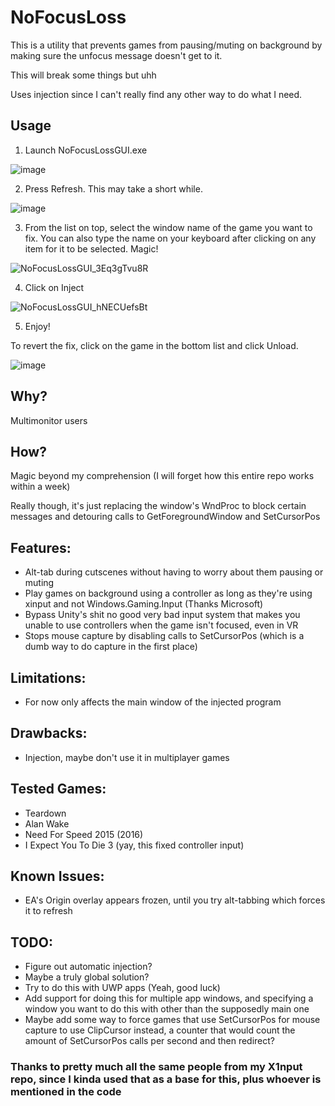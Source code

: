# NoFocusLoss
This is a utility that prevents games from pausing/muting on background by making sure the unfocus message doesn't get to it.

This will break some things but uhh

Uses injection since I can't really find any other way to do what I need.

## Usage

1. Launch NoFocusLossGUI.exe

![image](https://github.com/araghon007/NoFocusLoss/assets/10870921/c3a263ea-d35d-4521-adf3-c423694d8033)

2. Press Refresh. This may take a short while.

![image](https://github.com/araghon007/NoFocusLoss/assets/10870921/daed98f0-6078-485e-b026-77139057e38c)

3. From the list on top, select the window name of the game you want to fix. You can also type the name on your keyboard after clicking on any item for it to be selected. Magic!

![NoFocusLossGUI_3Eq3gTvu8R](https://github.com/araghon007/NoFocusLoss/assets/10870921/5eb3f0bd-2467-4cdb-b85d-dff27e9425c5)

4. Click on Inject

![NoFocusLossGUI_hNECUefsBt](https://github.com/araghon007/NoFocusLoss/assets/10870921/8dc1c1f8-f427-4b28-9614-c58f7ee01174)

5. Enjoy!

To revert the fix, click on the game in the bottom list and click Unload.

![image](https://github.com/araghon007/NoFocusLoss/assets/10870921/5394dfdc-1a10-425c-b27b-7d891f027c3b)


## Why?
Multimonitor users

## How?
Magic beyond my comprehension (I will forget how this entire repo works within a week)

Really though, it's just replacing the window's WndProc to block certain messages and detouring calls to GetForegroundWindow and SetCursorPos

## Features:
- Alt-tab during cutscenes without having to worry about them pausing or muting
- Play games on background using a controller as long as they're using xinput and not Windows.Gaming.Input (Thanks Microsoft)
- Bypass Unity's shit no good very bad input system that makes you unable to use controllers when the game isn't focused, even in VR
- Stops mouse capture by disabling calls to SetCursorPos (which is a dumb way to do capture in the first place)

## Limitations:
- For now only affects the main window of the injected program

## Drawbacks:
- Injection, maybe don't use it in multiplayer games

## Tested Games:
- Teardown
- Alan Wake
- Need For Speed 2015 (2016)
- I Expect You To Die 3 (yay, this fixed controller input)

## Known Issues:
- EA's Origin overlay appears frozen, until you try alt-tabbing which forces it to refresh

## TODO:
- Figure out automatic injection?
- Maybe a truly global solution?
- Try to do this with UWP apps (Yeah, good luck)
- Add support for doing this for multiple app windows, and specifying a window you want to do this with other than the supposedly main one
- Maybe add some way to force games that use SetCursorPos for mouse capture to use ClipCursor instead, a counter that would count the amount of SetCursorPos calls per second and then redirect?

### Thanks to pretty much all the same people from my X1nput repo, since I kinda used that as a base for this, plus whoever is mentioned in the code
